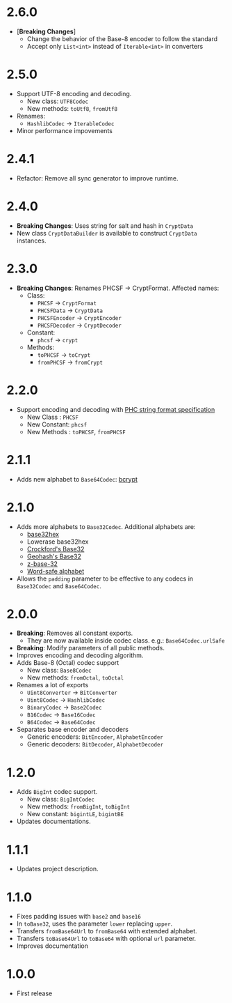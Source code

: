 # 2.6.0

- [**Breaking Changes**]
  - Change the behavior of the Base-8 encoder to follow the standard
  - Accept only `List<int>` instead of `Iterable<int>` in converters

# 2.5.0

- Support UTF-8 encoding and decoding.
  - New class: `UTF8Codec`
  - New methods: `toUtf8`, `fromUtf8`
- Renames:
  - `HashlibCodec` -> `IterableCodec`
- Minor performance impovements

# 2.4.1

- Refactor: Remove all sync generator to improve runtime.

# 2.4.0

- **Breaking Changes**: Uses string for salt and hash in `CryptData`
- New class `CryptDataBuilder` is available to construct `CryptData` instances.

# 2.3.0

- **Breaking Changes**: Renames PHCSF -> CryptFormat. Affected names:
  - Class:
    - `PHCSF` -> `CryptFormat`
    - `PHCSFData` -> `CryptData`
    - `PHCSFEncoder` -> `CryptEncoder`
    - `PHCSFDecoder` -> `CryptDecoder`
  - Constant:
    - `phcsf` -> `crypt`
  - Methods:
    - `toPHCSF` -> `toCrypt`
    - `fromPHCSF` -> `fromCrypt`

# 2.2.0

- Support encoding and decoding with [PHC string format specification](https://github.com/P-H-C/phc-string-format/blob/master/phc-sf-spec.md)
  - New Class : `PHCSF`
  - New Constant: `phcsf`
  - New Methods : `toPHCSF`, `fromPHCSF`

# 2.1.1

- Adds new alphabet to `Base64Codec`: [bcrypt](https://en.wikipedia.org/wiki/Bcrypt#base64_encoding_alphabet)

# 2.1.0

- Adds more alphabets to `Base32Codec`. Additional alphabets are:
  - [base32hex](https://en.wikipedia.org/wiki/Base32#base32hex)
  - Lowerase base32hex
  - [Crockford's Base32](https://en.wikipedia.org/wiki/Base32#Crockford's_Base32)
  - [Geohash's Base32](https://en.wikipedia.org/wiki/Base32#Geohash)
  - [z-base-32](https://en.wikipedia.org/wiki/Base32#z-base-32)
  - [Word-safe alphabet](https://en.wikipedia.org/wiki/Base32#Word-safe_alphabet)
- Allows the `padding` parameter to be effective to any codecs in `Base32Codec` and `Base64Codec`.

# 2.0.0

- **Breaking**: Removes all constant exports.
  - They are now available inside codec class. e.g.: `Base64Codec.urlSafe`
- **Breaking**: Modify parameters of all public methods.
- Improves encoding and decoding algorithm.
- Adds Base-8 (Octal) codec support
  - New class: `Base8Codec`
  - New methods: `fromOctal`, `toOctal`
- Renames a lot of exports
  - `Uint8Converter` -> `BitConverter`
  - `Uint8Codec` -> `HashlibCodec`
  - `BinaryCodec` -> `Base2Codec`
  - `B16Codec` -> `Base16Codec`
  - `B64Codec` -> `Base64Codec`
- Separates base encoder and decoders
  - Generic encoders: `BitEncoder`, `AlphabetEncoder`
  - Generic decoders: `BitDecoder`, `AlphabetDecoder`

# 1.2.0

- Adds `BigInt` codec support.
  - New class: `BigIntCodec`
  - New methods: `fromBigInt`, `toBigInt`
  - New constant: `bigintLE`, `bigintBE`
- Updates documentations.

# 1.1.1

- Updates project description.

# 1.1.0

- Fixes padding issues with `base2` and `base16`
- In `toBase32`, uses the parameter `lower` replacing `upper`.
- Transfers `fromBase64Url` to `fromBase64` with extended alphabet.
- Transfers `toBase64Url` to `toBase64` with optional `url` parameter.
- Improves documentation

# 1.0.0

- First release
